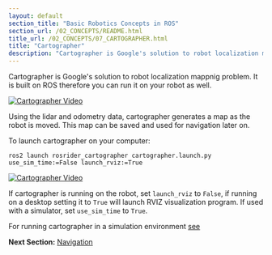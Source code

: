```yaml
---
layout: default
section_title: "Basic Robotics Concepts in ROS"
section_url: /02_CONCEPTS/README.html
title_url: /02_CONCEPTS/07_CARTOGRAPHER.html
title: "Cartographer"
description: "Cartographer is Google's solution to robot localization mappnig problem. "
---
```


Cartographer is Google's solution to robot localization mappnig problem. It is built on ROS therefore you can run it on your robot as well. 

[![Cartographer Video](https://img.youtube.com/vi/DM0dpHLhtX0/maxresdefault.jpg)](https://www.youtube.com/watch?v=DM0dpHLhtX0
)

Using the lidar and odometry data, cartographer generates a map as the robot is moved. This map can be saved and used for navigation later on.

To launch cartographer on your computer:
```
ros2 launch rosrider_cartographer cartographer.launch.py use_sim_time:=False launch_rviz:=True
```

[![Cartographer Video](https://img.youtube.com/vi/VQr9q23jddA/maxresdefault.jpg)](https://www.youtube.com/watch?v=VQr9q23jddA
)


If cartographer is running on the robot, set `launch_rviz` to `False`, if running on a desktop setting it to `True` will launch RVIZ visualization program. If used with a simulator, set `use_sim_time` to `True`. 

For running cartographer in a simulation environment [see](08_SIMULATIONS.md)

__Next Section:__ [Navigation](08_NAVIGATION.md)
